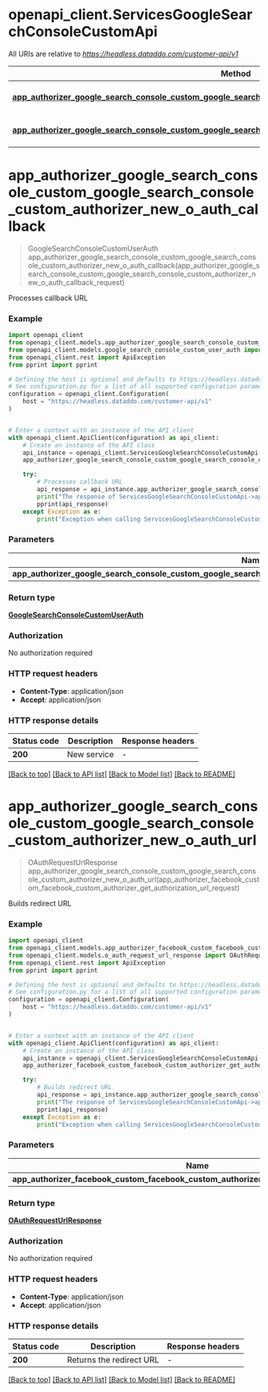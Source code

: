# openapi_client.ServicesGoogleSearchConsoleCustomApi

All URIs are relative to *https://headless.dataddo.com/customer-api/v1*

Method | HTTP request | Description
------------- | ------------- | -------------
[**app_authorizer_google_search_console_custom_google_search_console_custom_authorizer_new_o_auth_callback**](ServicesGoogleSearchConsoleCustomApi.md#app_authorizer_google_search_console_custom_google_search_console_custom_authorizer_new_o_auth_callback) | **POST** /services/google_search_console_custom/oauth-process-callback | Processes callback URL
[**app_authorizer_google_search_console_custom_google_search_console_custom_authorizer_new_o_auth_url**](ServicesGoogleSearchConsoleCustomApi.md#app_authorizer_google_search_console_custom_google_search_console_custom_authorizer_new_o_auth_url) | **POST** /services/google_search_console_custom/oauth-request-url | Builds redirect URL


# **app_authorizer_google_search_console_custom_google_search_console_custom_authorizer_new_o_auth_callback**
> GoogleSearchConsoleCustomUserAuth app_authorizer_google_search_console_custom_google_search_console_custom_authorizer_new_o_auth_callback(app_authorizer_google_search_console_custom_google_search_console_custom_authorizer_new_o_auth_callback_request)

Processes callback URL

### Example


```python
import openapi_client
from openapi_client.models.app_authorizer_google_search_console_custom_google_search_console_custom_authorizer_new_o_auth_callback_request import AppAuthorizerGoogleSearchConsoleCustomGoogleSearchConsoleCustomAuthorizerNewOAuthCallbackRequest
from openapi_client.models.google_search_console_custom_user_auth import GoogleSearchConsoleCustomUserAuth
from openapi_client.rest import ApiException
from pprint import pprint

# Defining the host is optional and defaults to https://headless.dataddo.com/customer-api/v1
# See configuration.py for a list of all supported configuration parameters.
configuration = openapi_client.Configuration(
    host = "https://headless.dataddo.com/customer-api/v1"
)


# Enter a context with an instance of the API client
with openapi_client.ApiClient(configuration) as api_client:
    # Create an instance of the API class
    api_instance = openapi_client.ServicesGoogleSearchConsoleCustomApi(api_client)
    app_authorizer_google_search_console_custom_google_search_console_custom_authorizer_new_o_auth_callback_request = openapi_client.AppAuthorizerGoogleSearchConsoleCustomGoogleSearchConsoleCustomAuthorizerNewOAuthCallbackRequest() # AppAuthorizerGoogleSearchConsoleCustomGoogleSearchConsoleCustomAuthorizerNewOAuthCallbackRequest | 

    try:
        # Processes callback URL
        api_response = api_instance.app_authorizer_google_search_console_custom_google_search_console_custom_authorizer_new_o_auth_callback(app_authorizer_google_search_console_custom_google_search_console_custom_authorizer_new_o_auth_callback_request)
        print("The response of ServicesGoogleSearchConsoleCustomApi->app_authorizer_google_search_console_custom_google_search_console_custom_authorizer_new_o_auth_callback:\n")
        pprint(api_response)
    except Exception as e:
        print("Exception when calling ServicesGoogleSearchConsoleCustomApi->app_authorizer_google_search_console_custom_google_search_console_custom_authorizer_new_o_auth_callback: %s\n" % e)
```



### Parameters


Name | Type | Description  | Notes
------------- | ------------- | ------------- | -------------
 **app_authorizer_google_search_console_custom_google_search_console_custom_authorizer_new_o_auth_callback_request** | [**AppAuthorizerGoogleSearchConsoleCustomGoogleSearchConsoleCustomAuthorizerNewOAuthCallbackRequest**](AppAuthorizerGoogleSearchConsoleCustomGoogleSearchConsoleCustomAuthorizerNewOAuthCallbackRequest.md)|  | 

### Return type

[**GoogleSearchConsoleCustomUserAuth**](GoogleSearchConsoleCustomUserAuth.md)

### Authorization

No authorization required

### HTTP request headers

 - **Content-Type**: application/json
 - **Accept**: application/json

### HTTP response details

| Status code | Description | Response headers |
|-------------|-------------|------------------|
**200** | New service |  -  |

[[Back to top]](#) [[Back to API list]](../README.md#documentation-for-api-endpoints) [[Back to Model list]](../README.md#documentation-for-models) [[Back to README]](../README.md)

# **app_authorizer_google_search_console_custom_google_search_console_custom_authorizer_new_o_auth_url**
> OAuthRequestUrlResponse app_authorizer_google_search_console_custom_google_search_console_custom_authorizer_new_o_auth_url(app_authorizer_facebook_custom_facebook_custom_authorizer_get_authorization_url_request)

Builds redirect URL

### Example


```python
import openapi_client
from openapi_client.models.app_authorizer_facebook_custom_facebook_custom_authorizer_get_authorization_url_request import AppAuthorizerFacebookCustomFacebookCustomAuthorizerGetAuthorizationUrlRequest
from openapi_client.models.o_auth_request_url_response import OAuthRequestUrlResponse
from openapi_client.rest import ApiException
from pprint import pprint

# Defining the host is optional and defaults to https://headless.dataddo.com/customer-api/v1
# See configuration.py for a list of all supported configuration parameters.
configuration = openapi_client.Configuration(
    host = "https://headless.dataddo.com/customer-api/v1"
)


# Enter a context with an instance of the API client
with openapi_client.ApiClient(configuration) as api_client:
    # Create an instance of the API class
    api_instance = openapi_client.ServicesGoogleSearchConsoleCustomApi(api_client)
    app_authorizer_facebook_custom_facebook_custom_authorizer_get_authorization_url_request = openapi_client.AppAuthorizerFacebookCustomFacebookCustomAuthorizerGetAuthorizationUrlRequest() # AppAuthorizerFacebookCustomFacebookCustomAuthorizerGetAuthorizationUrlRequest | 

    try:
        # Builds redirect URL
        api_response = api_instance.app_authorizer_google_search_console_custom_google_search_console_custom_authorizer_new_o_auth_url(app_authorizer_facebook_custom_facebook_custom_authorizer_get_authorization_url_request)
        print("The response of ServicesGoogleSearchConsoleCustomApi->app_authorizer_google_search_console_custom_google_search_console_custom_authorizer_new_o_auth_url:\n")
        pprint(api_response)
    except Exception as e:
        print("Exception when calling ServicesGoogleSearchConsoleCustomApi->app_authorizer_google_search_console_custom_google_search_console_custom_authorizer_new_o_auth_url: %s\n" % e)
```



### Parameters


Name | Type | Description  | Notes
------------- | ------------- | ------------- | -------------
 **app_authorizer_facebook_custom_facebook_custom_authorizer_get_authorization_url_request** | [**AppAuthorizerFacebookCustomFacebookCustomAuthorizerGetAuthorizationUrlRequest**](AppAuthorizerFacebookCustomFacebookCustomAuthorizerGetAuthorizationUrlRequest.md)|  | 

### Return type

[**OAuthRequestUrlResponse**](OAuthRequestUrlResponse.md)

### Authorization

No authorization required

### HTTP request headers

 - **Content-Type**: application/json
 - **Accept**: application/json

### HTTP response details

| Status code | Description | Response headers |
|-------------|-------------|------------------|
**200** | Returns the redirect URL |  -  |

[[Back to top]](#) [[Back to API list]](../README.md#documentation-for-api-endpoints) [[Back to Model list]](../README.md#documentation-for-models) [[Back to README]](../README.md)

